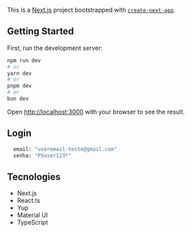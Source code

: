 This is a [Next.js](https://nextjs.org/) project bootstrapped with [`create-next-app`](https://github.com/vercel/next.js/tree/canary/packages/create-next-app).

## Getting Started

First, run the development server:

```bash
npm run dev
# or
yarn dev
# or
pnpm dev
# or
bun dev
```

Open [http://localhost:3000](http://localhost:3000) with your browser to see the result.

## Login

```bash
  email: "useremail-teste@gmail.com"
  senha: "PSuser123*"
```

## Tecnologies

- Next.js
- React.ts
- Yup
- Material UI
- TypeScript
